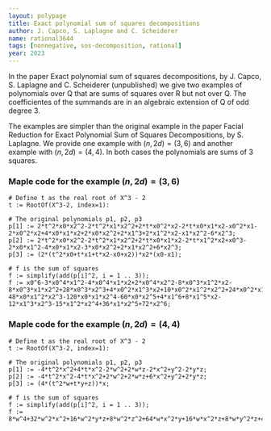 ```yaml
---
layout: polypage
title: Exact polynomial sum of squares decompositions
author: J. Capco, S. Laplagne and C. Scheiderer
name: rational3644
tags: [nonnegative, sos-decomposition, rational]
year: 2023
---
```


In the paper Exact polynomial sum of squares decompositions, by J. Capco, S. Laplagne and C. Scheiderer (unpublished) we give two examples of polynomials over Q that are
sums of squares over R but not over Q. The coefficientes of the summands are in an algebraic extension of Q of odd degree 3.

The examples are simpler than the original example in the paper Facial Reduction for Exact Polynomial Sum of Squares Decompositions, by S. Laplagne.
We provide one example with $(n,2d) = (3,6)$ and another example with $(n,2d) = (4,4)$. In both cases the polynomials are sums of 3 squares.

### Maple code for the example $(n,2d) = (3,6)$

```
# Define t as the real root of X^3 - 2
t := RootOf(X^3-2, index=1):

# The original polynomials p1, p2, p3
p[1] := 2*t^2*x0*x2^2-2*t^2*x1*x2^2+2*t*x0^2*x2-2*t*x0*x1*x2-x0^2*x1-2*x0^2*x2+4*x0*x1*x2+2*x0*x2^2+2*x1^3+2*x1^2*x2-x1*x2^2-6*x2^3;
p[2] := 2*t^2*x0*x2^2-2*t^2*x1*x2^2+2*t*x0*x1*x2-2*t*x1^2*x2+x0^3-2*x0*x1^2-4*x0*x1*x2-3*x0*x2^2+2*x1*x2^2+6*x2^3;
p[3] := (2*(t^2*x0+t*x1+t*x2-x0+x2))*x2*(x0-x1);

# f is the sum of squares
f := simplify(add(p[i]^2, i = 1 .. 3));
f := x0^6-3*x0^4*x1^2-4*x0^4*x1*x2+2*x0^4*x2^2-8*x0^3*x1^2*x2-8*x0^3*x1*x2^2+28*x0^3*x2^3+4*x0^2*x1^3*x2+10*x0^2*x1^2*x2^2+24*x0^2*x1*x2^3+41*x0^2*x2^4+16*x0*x1^4*x2+32*x0*x1^3*x2^2-48*x0*x1^2*x2^3-120*x0*x1*x2^4-60*x0*x2^5+4*x1^6+8*x1^5*x2-12*x1^3*x2^3-15*x1^2*x2^4+36*x1*x2^5+72*x2^6;
```

### Maple code for the example $(n,2d) = (4,4)$

```
# Define t as the real root of X^3 - 2
t := RootOf(X^3-2, index=1):

# The original polynomials p1, p2, p3
p[1] := -4*t^2*x^2+4*t*x^2-2*w^2+2*w*z-2*x^2+y^2-2*y*z;
p[2] := -4*t^2*x^2-4*t*x^2+2*w^2+2*w*z+6*x^2+y^2+2*y*z;
p[3] := (4*(t^2*w+t*y+z))*x;

# f is the sum of squares
f := simplify(add(p[i]^2, i = 1 .. 3));
f := 8*w^4+32*w^2*x^2+16*w^2*y*z+8*w^2*z^2+64*w*x^2*y+16*w*x^2*z+8*w*y^2*z+40*x^4+8*x^2*y^2+32*x^2*y*z+16*x^2*z^2+2*y^4+8*y^2*z^2;
```

